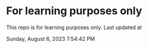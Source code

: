 # For learning purposes only
This repo is for learning purposes only.
Last updated at

Sunday, August 6, 2023 7:54:42 PM

